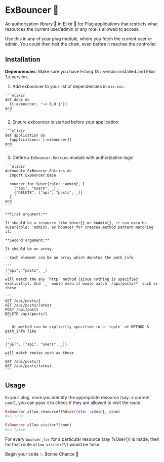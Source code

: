 # ExBouncer :muscle:

An authorization library :cop: in Elixir :sake: for Plug applications that restricts what resources the current user/admin or any role is allowed to access.

Use this in any of your plug module, where you fetch the current user or admin. You could then halt the chain, even before it reaches the controller.

## Installation

**Dependencies**: Make sure you have Erlang 18+ version installed and Elixir 1.x version.

  1. Add exbouncer to your list of dependencies in `mix.exs`:

    ```elixir
    def deps do
      [{:exbouncer, "~> 0.0.1"}]
    end
    ```

  2. Ensure exbouncer is started before your application:

    ```elixir
    def application do
      [applications: [:exbouncer]]
    end
    ```

  3. Define a `ExBouncer.Entries` module with authorization logic

    ```elixir
    defmodule ExBouncer.Entries do
      import ExBouncer.Base

      bouncer_for %User{role: :admin}, [
        ["api", "users", _],
        {"DELETE", ["api", "posts", _]}
      ]
    end
    ```

    **First argument:**

    It should be a resource like %User{} or %Admin{}, it can even be
    %User{role: :admin}, as bouncer_for creates method pattern matching it.

    **Second argument:**

    It should be an array.

    - Each element can be an array which denotes the path_info

    ```
    ["api", "posts", _]
    ```
    will match the any `http` method (since nothing is specified explicitly). And `_` would mean it would match `/api/posts/*` such as these

    ```
    GET /api/posts/1
    GET /api/posts/latest
    POST /api/posts
    DELETE /api/posts/1
    ```

    -  Or method can be explicitly specified in a `tuple` of METHOD & path_info like

    ```
    {"GET", ["api", "users", _]}
    ```
    will match routes such as these
    ```
    GET /api/posts/1
    GET /api/posts/latest
    ```

## Usage

In your plug, once you identify the appropriate resource (say: a current user), you can pass it to check if they are allowed to visit the route.


```elixir
ExBouncer.allow_resource?(%User{role: :admin}, conn)
#=> true
```

```elixir
ExBouncer.allow_visitor?(conn)
#=> false
```

For every `bouncer_for` for a particular resource (say %User{}) is made, then for that route `allow_visitor?\1` would be false.

Begin your code :boom: Bonne Chance :metal:
